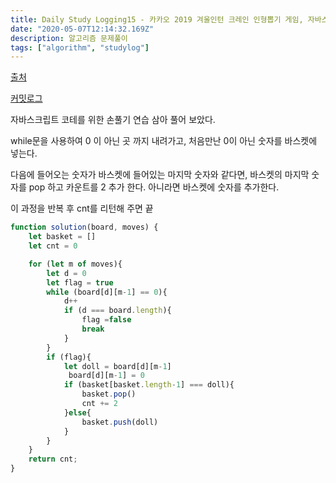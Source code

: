 ```yaml
---
title: Daily Study Logging15 - 카카오 2019 겨울인턴 크레인 인형뽑기 게임, 자바스크립트
date: "2020-05-07T12:14:32.169Z"
description: 알고리즘 문제풀이
tags: ["algorithm", "studylog"] 
---
```

[출처](https://programmers.co.kr/learn/courses/30/lessons/64061#)

[커밋로그](https://github.com/Jesscha/algorithmsolutions/commit/92af0d8639da5f81c120324286255b96af915bf9)

자바스크립트 코테를 위한 손풀기 연습 삼아 풀어 보았다. 

while문을 사용하여 0 이 아닌 곳 까지 내려가고, 처음만난 0이 아닌 숫자를 바스켓에 넣는다. 

다음에 들어오는 숫자가 바스켓에 들어있는 마지막 숫자와 같다면, 바스켓의 마지막 숫자를 pop 하고 카운트를 2 추가 한다.  아니라면 바스켓에 숫자를 추가한다. 

이 과정을 반복 후 cnt를 리턴해 주면 끝 

```javascript
function solution(board, moves) {
    let basket = []
    let cnt = 0 

    for (let m of moves){
        let d = 0
        let flag = true
        while (board[d][m-1] == 0){
            d++
            if (d === board.length){
                flag =false
                break
            }
        }
        if (flag){
            let doll = board[d][m-1]
             board[d][m-1] = 0
            if (basket[basket.length-1] === doll){
                basket.pop()
                cnt += 2
            }else{
                basket.push(doll)
            }
        } 
    }
    return cnt;
} 
```
